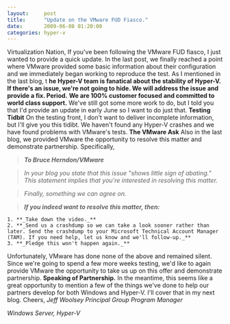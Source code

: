 ```yaml
---
layout:     post
title:      "Update on the VMware FUD Fiasco."
date:       2009-06-08 01:20:00
categories: hyper-v
---
```

Virtualization Nation, If you've been following the VMware FUD fiasco, I just wanted to provide a quick update. In the last post, we finally reached a point where VMware provided some basic information about their configuration and we immediately began working to reproduce the test. As I mentioned in the last blog, t **he Hyper-V team is fanatical about the stability of Hyper-V. If there's an issue, we're not going to hide. We will address the issue and provide a fix. Period.** **We are 100% customer focused and committed to world class support.** We've still got some more work to do, but I told you that I'd provide an update in early June so I want to do just that. **Testing Tidbit** On the testing front, I don't want to deliver incomplete information, but I'll give you this tidibt. We haven't found any Hyper-V crashes and we have found problems with VMware's tests. **The VMware Ask** Also in the last blog, we provided VMware the opportunity to resolve this matter and demonstrate partnership. Specifically, 

> **_To Bruce Herndon/VMware_**

> _In your blog you state that this issue "shows little sign of abating." This statement implies that you're interested in resolving this matter._

> _Finally, something we can agree on._

> **_If you indeed want to resolve this matter, then:_**

    1. **_Take down the video._**
    2. **_Send us a crashdump so we can take a look sooner rather than later. Send the crashdump to your Microsoft Technical Account Manager (TAM). If you need help, let us know and we'll follow-up._**
    3. **_Pledge this won't happen again._**



Unfortunately, VMware has done none of the above and remained silent. Since we're going to spend a few more weeks testing, we'd like to again provide VMware the opportunity to take us up on this offer and demonstrate partnership. **Speaking of Partnership.** In the meantime, this seems like a great opportunity to mention a few of the things we've done to help our partners develop for both Windows and Hyper-V. I'll cover that in my next blog. Cheers, _Jeff Woolsey_ _Principal Group Program Manager_

_Windows Server, Hyper-V_
